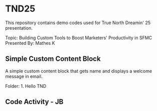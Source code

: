 # TND25

This repository contains demo codes used for True North Dreamin' 25 presentation.

Topic: Building Custom Tools to Boost Marketers' Productivity in SFMC
Presented By: Mathes K

## Simple Custom Content Block

A simple custom content block that gets name and displays a welcome message in email. 

Folder: 1. Hello TND

## Code Activity - JB
